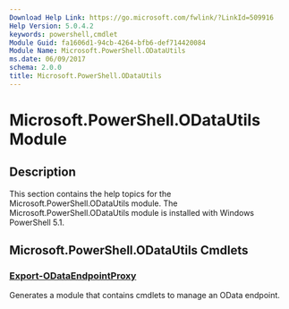 ```yaml
---
Download Help Link: https://go.microsoft.com/fwlink/?LinkId=509916
Help Version: 5.0.4.2
keywords: powershell,cmdlet
Module Guid: fa1606d1-94cb-4264-bfb6-def714420084
Module Name: Microsoft.PowerShell.ODataUtils
ms.date: 06/09/2017
schema: 2.0.0
title: Microsoft.PowerShell.ODataUtils
---
```

# Microsoft.PowerShell.ODataUtils Module

## Description

This section contains the help topics for the Microsoft.PowerShell.ODataUtils module. The Microsoft.PowerShell.ODataUtils module is installed with Windows PowerShell 5.1.

## Microsoft.PowerShell.ODataUtils Cmdlets

### [Export-ODataEndpointProxy](Export-ODataEndpointProxy.md)
Generates a module that contains cmdlets to manage an OData endpoint.
